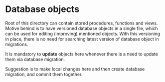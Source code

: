 # Database objects

Root of this directory can contain stored procedures, functions and views. Motive behind is to have versioned database
objects in a single file, which can be used for editing (improving) mentioned objects. With this versioning in place,
there is no need for searching latest version of database object in migrations.

It is mandatory to **update** objects here whenever there is a need to update them via database migration.

Suggestion is to make local changes here and then create database migration, and commit them together.
